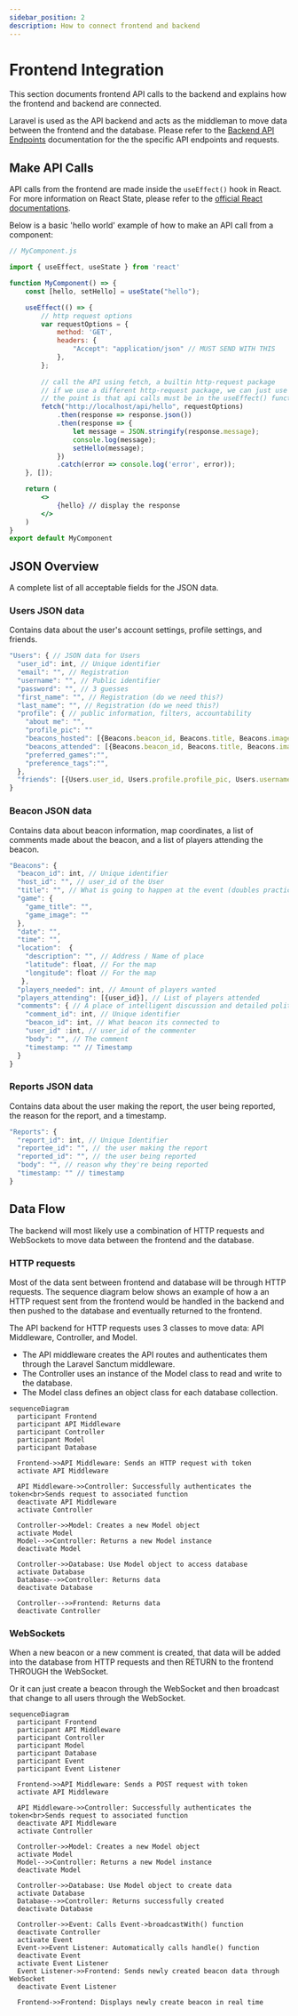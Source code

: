 ```yaml
---
sidebar_position: 2
description: How to connect frontend and backend
---
```

# Frontend Integration

This section documents frontend API calls to the backend and explains how the frontend and backend are connected.

Laravel is used as the API backend and acts as the middleman to move data between the frontend and the database. Please refer to the [Backend API Endpoints](/docs/api-specification/backend-api-endpoints/) documentation for the the specific API endpoints and requests.

## Make API Calls
API calls from the frontend are made inside the `useEffect()` hook in React. For more information on React State, please refer to the [official React documentations](https://react.dev/).

<!-- TODO: Update the http request library -->
<!-- TODO: Update the backend url -->
Below is a basic 'hello world' example of how to make an API call from a component:
```jsx
// MyComponent.js

import { useEffect, useState } from 'react'

function MyComponent() => {
    const [hello, setHello] = useState("hello");

    useEffect(() => {
        // http request options 
        var requestOptions = {
            method: 'GET',
            headers: {
                "Accept": "application/json" // MUST SEND WITH THIS
            },
        };
        
        // call the API using fetch, a builtin http-request package
        // if we use a different http-request package, we can just use that
        // the point is that api calls must be in the useEffect() function
        fetch("http://localhost/api/hello", requestOptions)
            .then(response => response.json())
            .then(response => {
                let message = JSON.stringify(response.message);
                console.log(message);
                setHello(message);
            })
            .catch(error => console.log('error', error));
    }, []);

    return (
        <>
            {hello} // display the response
        </>
    )
}
export default MyComponent
```

## JSON Overview

A complete list of all acceptable fields for the JSON data.
<!-- TODO: make sure to match the JSON fields with the database diagram! -->

### Users JSON data

Contains data about the user's account settings, profile settings, and friends.

```js
"Users": { // JSON data for Users
  "user_id": int, // Unique identifier
  "email": "", // Registration
  "username": "", // Public identifier
  "password": "", // 3 guesses
  "first_name": "", // Registration (do we need this?)
  "last_name": "", // Registration (do we need this?)
  "profile": { // public information, filters, accountability
    "about me": "",
    "profile_pic": ""
    "beacons_hosted": [{Beacons.beacon_id, Beacons.title, Beacons.image}],
    "beacons_attended": [{Beacons.beacon_id, Beacons.title, Beacons.image}],
    "preferred_games":"",
    "preference_tags":"",
  },
  "friends": [{Users.user_id, Users.profile.profile_pic, Users.username}, {}]
}
```

### Beacon JSON data

Contains data about beacon information, map coordinates, a list of comments made about the beacon, and a list of players attending the beacon.

```js
"Beacons": {
  "beacon_id": int, // Unique identifier
  "host_id": "", // user_id of the User
  "title": "", // What is going to happen at the event (doubles practice, mario wonder, pokemans vgc, etc.)
  "game": {
    "game_title": "",
    "game_image": ""
  },
  "date": "",
  "time": "",
  "location":  {
    "description": "", // Address / Name of place
    "latitude": float, // For the map
    "longitude": float // For the map
   },
  "players_needed": int, // Amount of players wanted
  "players_attending": [{user_id}], // List of players attended
  "comments": { // A place of intelligent discussion and detailed politics
    "comment_id": int, // Unique identifier
    "beacon_id": int, // What beacon its connected to
    "user_id" :int, // user_id of the commenter
    "body": "", // The comment
    "timestamp: "" // Timestamp
  }
}
```

### Reports JSON data

Contains data about the user making the report, the user being reported, the reason for the report, and a timestamp.

```js
"Reports": {
  "report_id": int, // Unique Identifier
  "reportee_id": "", // the user making the report
  "reported_id": "", // the user being reported
  "body": "", // reason why they're being reported
  "timestamp: "" // timestamp
}
```

## Data Flow

The backend will most likely use a combination of HTTP requests and WebSockets to move data between the frontend and the database.

### HTTP requests

Most of the data sent between frontend and database will be through HTTP requests. The sequence diagram below shows an example of how a an HTTP request sent from the frontend would be handled in the backend and then pushed to the database and eventually returned to the frontend.

The API backend for HTTP requests uses 3 classes to move data: API Middleware, Controller, and Model.
- The API middleware creates the API routes and authenticates them through the Laravel Sanctum middleware.
- The Controller uses an instance of the Model class to read and write to the database.
- The Model class defines an object class for each database collection.

```mermaid
sequenceDiagram
  participant Frontend
  participant API Middleware
  participant Controller
  participant Model
  participant Database

  Frontend->>API Middleware: Sends an HTTP request with token
  activate API Middleware
  
  API Middleware->>Controller: Successfully authenticates the token<br>Sends request to associated function
  deactivate API Middleware
  activate Controller

  Controller->>Model: Creates a new Model object
  activate Model
  Model-->>Controller: Returns a new Model instance
  deactivate Model

  Controller->>Database: Use Model object to access database
  activate Database
  Database-->>Controller: Returns data
  deactivate Database
  
  Controller-->>Frontend: Returns data
  deactivate Controller
```

### WebSockets

When a new beacon or a new comment is created, that data will be added into the database from HTTP requests and then RETURN to the frontend THROUGH the WebSocket.

Or it can just create a beacon through the WebSocket and then broadcast that change to all users through the WebSocket.

```mermaid
sequenceDiagram
  participant Frontend
  participant API Middleware
  participant Controller
  participant Model
  participant Database
  participant Event
  participant Event Listener

  Frontend->>API Middleware: Sends a POST request with token
  activate API Middleware
  
  API Middleware->>Controller: Successfully authenticates the token<br>Sends request to associated function
  deactivate API Middleware
  activate Controller

  Controller->>Model: Creates a new Model object
  activate Model
  Model-->>Controller: Returns a new Model instance
  deactivate Model

  Controller->>Database: Use Model object to create data
  activate Database
  Database-->>Controller: Returns successfully created
  deactivate Database
  
  Controller->>Event: Calls Event->broadcastWith() function
  deactivate Controller
  activate Event
  Event->>Event Listener: Automatically calls handle() function
  deactivate Event
  activate Event Listener
  Event Listener->>Frontend: Sends newly created beacon data through WebSocket
  deactivate Event Listener

  Frontend->>Frontend: Displays newly create beacon in real time
```